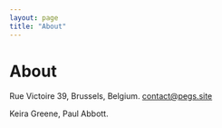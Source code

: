 ```yaml
---
layout: page
title: "About"
---
```


# About

Rue Victoire 39, Brussels, Belgium.
contact@pegs.site

Keira Greene, Paul Abbott.
